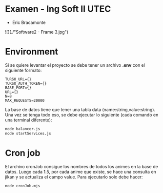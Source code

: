 # Examen - Ing Soft II UTEC

- Eric Bracamonte 

![](./"Software2 - Frame 3.jpg")

# Environment 

Si se quiere levantar el proyecto se debe tener un archivo **.env** con el siguiente formato:

```
TURSO_URL={}
TURSO_AUTH_TOKEN={}
BASE_PORT={}
URL={}
N=8
MAX_REQUESTS=20000
```

La base de datos tiene que tener una tabla data (name:string,value:string). Una vez se tenga todo eso, se debe ejecutar lo siguiente (cada comando en una terminal diferente):

```bash
node balancer.js
node startServices.js
```

# Cron job

El archivo cronJob consigue los nombres de todos los animes en la base de datos. Luego cada 1.5, por cada anime que existe, se hace una consulta en jikan y se actualiza el campo value. Para ejecutarlo solo debe hacer: 

```
node cronJob.mjs
```

